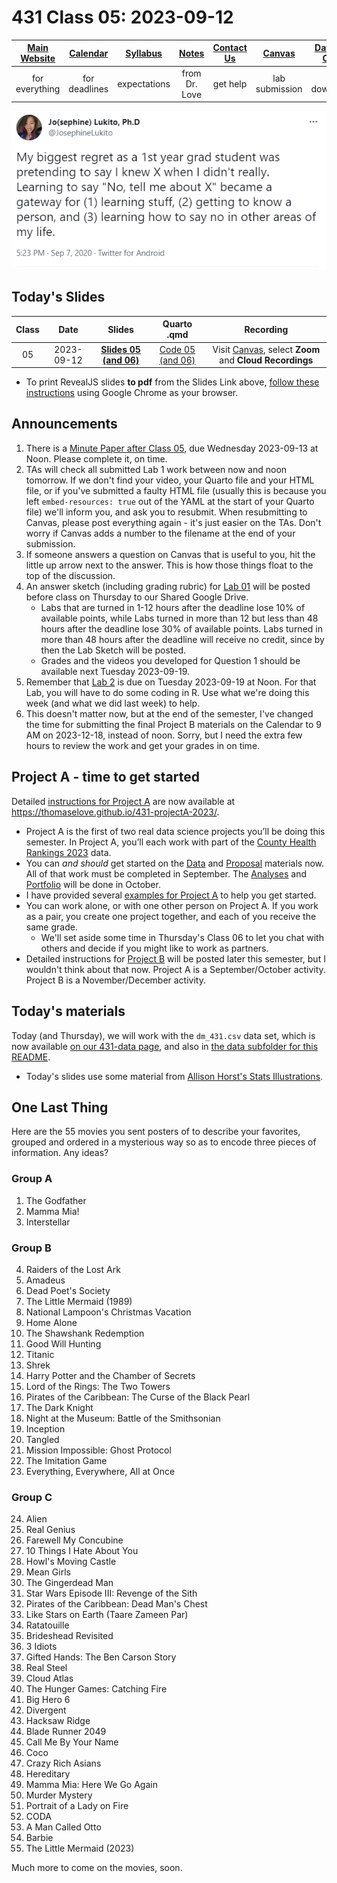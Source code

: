 # 431 Class 05: 2023-09-12

[Main Website](https://thomaselove.github.io/431-2023/) | [Calendar](https://thomaselove.github.io/431-2023/calendar.html) | [Syllabus](https://thomaselove.github.io/431-syllabus-2023/) | [Notes](https://thomaselove.github.io/431-notes/) | [Contact Us](https://thomaselove.github.io/431-2023/contact.html) | [Canvas](https://canvas.case.edu) | [Data and Code](https://github.com/THOMASELOVE/431-data)
:-----------: | :--------------: | :----------: | :---------: | :-------------: | :-----------: | :------------:
for everything | for deadlines | expectations | from Dr. Love | get help | lab submission | for downloads

![](https://github.com/THOMASELOVE/431-classes-2023/blob/main/class05/images/lukito_2020-09-07.PNG)

## Today's Slides

Class | Date | Slides | Quarto .qmd | Recording
:---: | :--------: | :------: | :------: | :-------------:
05 | 2023-09-12 | **[Slides 05 (and 06)](https://thomaselove.github.io/431-slides-2023/class05.html)** | [Code 05 (and 06)](https://thomaselove.github.io/431-slides-2023/class05.qmd) | Visit [Canvas](https://canvas.case.edu/), select **Zoom** and **Cloud Recordings**

- To print RevealJS slides **to pdf** from the Slides Link above, [follow these instructions](https://quarto.org/docs/presentations/revealjs/presenting.html#print-to-pdf) using Google Chrome as your browser.

## Announcements

1. There is a [Minute Paper after Class 05](https://bit.ly/431-2023-minute-5), due Wednesday 2023-09-13 at Noon. Please complete it, on time.
2. TAs will check all submitted Lab 1 work between now and noon tomorrow. If we don't find your video, your Quarto file and your HTML file, or if you've submitted a faulty HTML file (usually this is because you left `embed-resources: true` out of the YAML at the start of your Quarto file) we'll inform you, and ask you to resubmit. When resubmitting to Canvas, please post everything again - it's just easier on the TAs. Don't worry if Canvas adds a number to the filename at the end of your submission.
3. If someone answers a question on Canvas that is useful to you, hit the little up arrow next to the answer. This is how those things float to the top of the discussion.
4. An answer sketch (including grading rubric) for [Lab 01](https://github.com/THOMASELOVE/431-labs-2023) will be posted before class on Thursday to our Shared Google Drive. 
    - Labs that are turned in 1-12 hours after the deadline lose 10% of available points, while Labs turned in more than 12 but less than 48 hours after the deadline lose 30% of available points. Labs turned in more than 48 hours after the deadline will receive no credit, since by then the Lab Sketch will be posted.
    - Grades and the videos you developed for Question 1 should be available next Tuesday 2023-09-19.
5. Remember that [Lab 2](https://github.com/THOMASELOVE/431-labs-2023) is due on Tuesday 2023-09-19 at Noon. For that Lab, you will have to do some coding in R. Use what we're doing this week (and what we did last week) to help.
6. This doesn't matter now, but at the end of the semester, I've changed the time for submitting the final Project B materials on the Calendar to 9 AM on 2023-12-18, instead of noon. Sorry, but I need the extra few hours to review the work and get your grades in on time.

## Project A - time to get started

Detailed [instructions for Project A](https://thomaselove.github.io/431-projectA-2023/) are now available at <https://thomaselove.github.io/431-projectA-2023/>.

- Project A is the first of two real data science projects you’ll be doing this semester. In Project A, you’ll each work with part of the [County Health Rankings 2023](https://www.countyhealthrankings.org/explore-health-rankings/rankings-data-documentation) data. 
- You can *and should* get started on the [Data](https://thomaselove.github.io/431-projectA-2023/data.html) and [Proposal](https://thomaselove.github.io/431-projectA-2023/proposal.html) materials now. All of that work must be completed in September. The [Analyses](https://thomaselove.github.io/431-projectA-2023/analyses.html) and [Portfolio](https://thomaselove.github.io/431-projectA-2023/portfolio.html) will be done in October.
- I have provided several [examples for Project A](https://thomaselove.github.io/431-projectA-2023/examples.html) to help you get started.
- You can work alone, or with one other person on Project A. If you work as a pair, you create one project together, and each of you receive the same grade.
    - We'll set aside some time in Thursday's Class 06 to let you chat with others and decide if you might like to work as partners.
- Detailed instructions for [Project B](https://thomaselove.github.io/431-projectA-2022/) will be posted later this semester, but I wouldn't think about that now. Project A is a September/October activity. Project B is a November/December activity.
  
## Today's materials

Today (and Thursday), we will work with the `dm_431.csv` data set, which is now available [on our 431-data page](https://github.com/THOMASELOVE/431-data), and also in [the data subfolder for this README](https://github.com/THOMASELOVE/431-classes-2023/tree/main/class05/data).

- Today's slides use some material from [Allison Horst's Stats Illustrations](https://github.com/allisonhorst/stats-illustrations).

## One Last Thing

Here are the 55 movies you sent posters of to describe your favorites, grouped and ordered in a mysterious way so as to encode three pieces of information. Any ideas?

### Group A

1. The Godfather
2. Mamma Mia!
3. Interstellar

### Group B

4. Raiders of the Lost Ark
5. Amadeus
6. Dead Poet's Society
7. The Little Mermaid (1989)
8. National Lampoon's Christmas Vacation 
9. Home Alone
10. The Shawshank Redemption
11. Good Will Hunting
12. Titanic
13. Shrek
14. Harry Potter and the Chamber of Secrets
15. Lord of the Rings: The Two Towers
16. Pirates of the Caribbean: The Curse of the Black Pearl
17. The Dark Knight
18. Night at the Museum: Battle of the Smithsonian
19. Inception
20. Tangled
21. Mission Impossible: Ghost Protocol
22. The Imitation Game
23. Everything, Everywhere, All at Once 

### Group C

24. Alien
25. Real Genius
26. Farewell My Concubine
27. 10 Things I Hate About You
28. Howl's Moving Castle
29. Mean Girls
30. The Gingerdead Man
31. Star Wars Episode III: Revenge of the Sith
32. Pirates of the Caribbean: Dead Man's Chest
33. Like Stars on Earth (Taare Zameen Par)
34. Ratatouille
35. Brideshead Revisited
36. 3 Idiots
37. Gifted Hands: The Ben Carson Story
38. Real Steel
39. Cloud Atlas
40. The Hunger Games: Catching Fire
41. Big Hero 6
42. Divergent
43. Hacksaw Ridge
44. Blade Runner 2049
45. Call Me By Your Name
46. Coco
47. Crazy Rich Asians
48. Hereditary
49. Mamma Mia: Here We Go Again
50. Murder Mystery
51. Portrait of a Lady on Fire
52. CODA
53. A Man Called Otto
54. Barbie
55. The Little Mermaid (2023)

Much more to come on the movies, soon.
